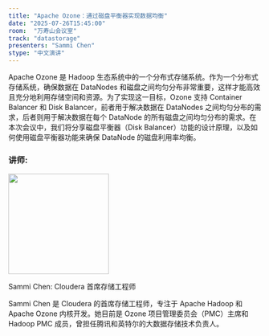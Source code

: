 ```yaml
---
title: "Apache Ozone：通过磁盘平衡器实现数据均衡"
date: "2025-07-26T15:45:00"
room:  "万寿山会议室"
track: "datastorage"
presenters: "Sammi Chen"
stype: "中文演讲"
---
```


Apache Ozone 是 Hadoop 生态系统中的一个分布式存储系统。作为一个分布式存储系统，确保数据在 DataNodes 和磁盘之间均匀分布非常重要，这样才能高效且充分地利用存储空间和资源。为了实现这一目标，Ozone 支持 Container Balancer 和 Disk Balancer，前者用于解决数据在 DataNodes 之间均匀分布的需求，后者则用于解决数据在每个 DataNode 的所有磁盘之间均匀分布的需求。在本次会议中，我们将分享磁盘平衡器（Disk Balancer）功能的设计原理，以及如何使用磁盘平衡器功能来确保 DataNode 的磁盘利用率均衡。

### 讲师:

<img src="https://sessionize.com/image/f062-400o400o1-JwG1ArqNeWcX7KNGJHGgSv.jpg" width="200" /><br/>

Sammi Chen: Cloudera 首席存储工程师

Sammi Chen 是 Cloudera 的首席存储工程师，专注于 Apache Hadoop 和 Apache Ozone 内核开发。她目前是 Ozone 项目管理委员会（PMC）主席和 Hadoop PMC 成员，曾担任腾讯和英特尔的大数据存储技术负责人。